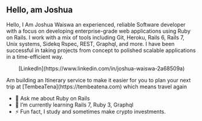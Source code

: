 ## Hello, am Joshua
<p>
Hello, I Am Joshua Waiswa an experienced, reliable Software developer with a focus on developing enterprise-grade web applications using Ruby on Rails. I work with a mix of tools including Git, Heroku, Rails 6, Rails 7, Unix systems, Sidekq Rspec, REST, Graphql, and more.
I have been successful in taking projects from concept to polished scalable applications in a time-efficient way.
</p>
<p align="center">  
   [LinkedIn](https://www.linkedin.com/in/joshua-waiswa-2a68509a)
</p

<p>Am building an Itinerary service to make it easier for you to plan your next trip at [TembeaTena](https://tembeatena.com) which means travel again</p>

- 💬 Ask me about Ruby on Rails
- 🌱 I’m currently learning Rails 7, Ruby 3, Graphql 
- ⚡ Fun fact, I study and sometimes make crypto investments. 

<!--
**jwaiswa7/jwaiswa7** is a ✨ _special_ ✨ repository because its `README.md` (this file) appears on your GitHub profile.

Here are some ideas to get you started:

- 🔭 I’m currently working on ...
- 🌱 I’m currently learning ...
- 👯 I’m looking to collaborate on ...
- 🤔 I’m looking for help with ...
- 💬 Ask me about ...
- 📫 How to reach me: ...
- 😄 Pronouns: ...
- ⚡ Fun fact: ...
-->
